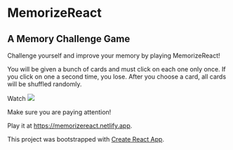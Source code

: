 # MemorizeReact

## A Memory Challenge Game

Challenge yourself and improve your memory by playing MemorizeReact!

You will be given a bunch of cards and must click on each one only once. If you click on one a second time, you lose.  After you choose a card, all cards will be shuffled randomly. 

Watch <img src="public\video\MemorizeReact-Video.gif">

Make sure you are paying attention!
  
Play it at https://memorizereact.netlify.app.

This project was bootstrapped with [Create React App](https://github.com/facebookincubator/create-react-app).

